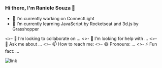 ### Hi there, I'm Raniele Souza 👋


- 🔭 I’m currently working on ConnectLight
- 🌱 I’m currently learning JavaScript by Rocketseat and 3d.js by Grasshopper

<>- 👯 I’m looking to collaborate on ...
<>- 🤔 I’m looking for help with ...
<>- 💬 Ask me about ...
<>- 📫 How to reach me: 
<>- 😄 Pronouns: ...
<>- ⚡ Fun fact: ...

![link](https://github-readme-stats.vercel.app/api?username=RaniBitWin&theme=dark&show_=true)
